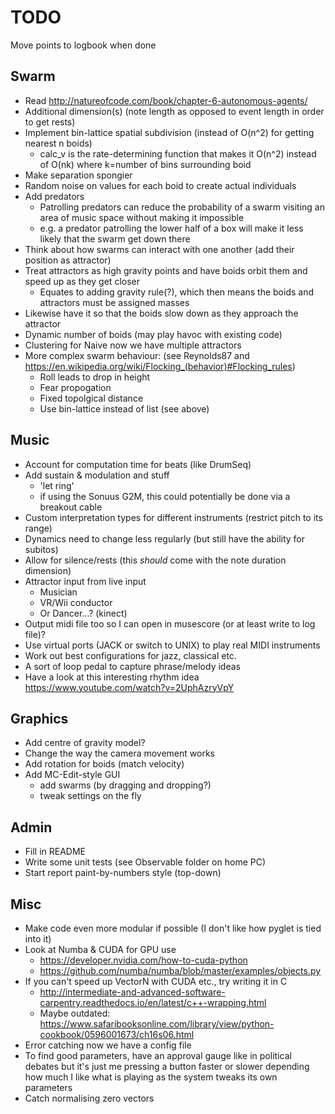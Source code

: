 # TODO

Move points to logbook when done

## Swarm

* Read http://natureofcode.com/book/chapter-6-autonomous-agents/
* Additional dimension(s) (note length as opposed to event length in order to get rests)
* Implement bin-lattice spatial subdivision (instead of O(n^2) for getting nearest n boids)
	* calc_v is the rate-determining function that makes it O(n^2) instead of O(nk) where k=number of bins surrounding boid
* Make separation spongier
* Random noise on values for each boid to create actual individuals
* Add predators
	* Patrolling predators can reduce the probability of a swarm visiting an area of music space without making it impossible
	* e.g. a predator patrolling the lower half of a box will make it less likely that the swarm get down there
* Think about how swarms can interact with one another (add their position as attractor)
* Treat attractors as high gravity points and have boids orbit them and speed up as they get closer
	* Equates to adding gravity rule(?), which then means the boids and attractors must be assigned masses
* Likewise have it so that the boids slow down as they approach the attractor
* Dynamic number of boids (may play havoc with existing code)
* Clustering for Naive now we have multiple attractors
* More complex swarm behaviour: (see Reynolds87 and https://en.wikipedia.org/wiki/Flocking_(behavior)#Flocking_rules)
	* Roll leads to drop in height
	* Fear propogation
	* Fixed topolgical distance
	* Use bin-lattice instead of list (see above)


## Music

* Account for computation time for beats (like DrumSeq)
* Add sustain & modulation and stuff
	* 'let ring'
	* if using the Sonuus G2M, this could potentially be done via a breakout cable
* Custom interpretation types for different instruments (restrict pitch to its range)
* Dynamics need to change less regularly (but still have the ability for subitos)
* Allow for silence/rests (this _should_ come with the note duration dimension)
* Attractor input from live input
    * Musician
	* VR/Wii conductor
	* Or Dancer...? (kinect)
* Output midi file too so I can open in musescore (or at least write to log file)?
* Use virtual ports (JACK or switch to UNIX) to play real MIDI instruments
* Work out best configurations for jazz, classical etc.
* A sort of loop pedal to capture phrase/melody ideas
* Have a look at this interesting rhythm idea https://www.youtube.com/watch?v=2UphAzryVpY

## Graphics

* Add centre of gravity model?
* Change the way the camera movement works
* Add rotation for boids (match velocity)
* Add MC-Edit-style GUI
    * add swarms (by dragging and dropping?)
	* tweak settings on the fly


## Admin

* Fill in README
* Write some unit tests (see Observable folder on home PC)
* Start report paint-by-numbers style (top-down)


## Misc

* Make code even more modular if possible (I don't like how pyglet is tied into it)
* Look at Numba & CUDA for GPU use
	* https://developer.nvidia.com/how-to-cuda-python
	* https://github.com/numba/numba/blob/master/examples/objects.py
* If you can't speed up VectorN with CUDA etc., try writing it in C
	* http://intermediate-and-advanced-software-carpentry.readthedocs.io/en/latest/c++-wrapping.html
	* Maybe outdated: https://www.safaribooksonline.com/library/view/python-cookbook/0596001673/ch16s06.html
* Error catching now we have a config file
* To find good parameters, have an approval gauge like in political debates
  but it's just me pressing a button faster or slower depending how much I like
  what is playing as the system tweaks its own parameters
* Catch normalising zero vectors